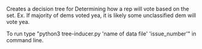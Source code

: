 Creates a decision tree for  Determining how a rep will vote based on the set. Ex. If majority of dems voted yea, it is likely some unclassified dem will vote yea.

To run type "python3 tree-inducer.py 'name of data file' 'issue_number'" in command line.
